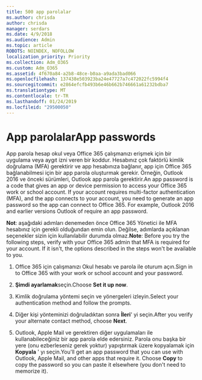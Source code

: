 ```yaml
---
title: 500 app parolalar
ms.author: chrisda
author: chrisda
manager: serdars
ms.date: 4/9/2018
ms.audience: Admin
ms.topic: article
ROBOTS: NOINDEX, NOFOLLOW
localization_priority: Priority
ms.collection: Adm_O365
ms.custom: Adm_O365
ms.assetid: 4f670a84-a2b8-48ce-b0aa-a9ada3bad066
ms.openlocfilehash: 137438e503923ba24e47727a7c472022fc5994f4
ms.sourcegitcommit: e2864efcfb493b6e46b662b746661a61232bdba7
ms.translationtype: MT
ms.contentlocale: tr-TR
ms.lasthandoff: 01/24/2019
ms.locfileid: "29500050"
---
```

# <a name="app-passwords"></a><span data-ttu-id="4c237-102">App parolalar</span><span class="sxs-lookup"><span data-stu-id="4c237-102">App passwords</span></span>

<span data-ttu-id="4c237-p101">App parola hesap okul veya Office 365 çalışmanızı erişmek için bir uygulama veya aygıt izni veren bir koddur. Hesabınız çok faktörlü kimlik doğrulama (MFA) gerektirir ve app hesabınıza bağlanır, app için Office 365 bağlanabilmesi için bir app parola oluşturmak gerekir. Örneğin, Outlook 2016 ve önceki sürümleri, Outlook app parola gerektirir.</span><span class="sxs-lookup"><span data-stu-id="4c237-p101">An app password is a code that gives an app or device permission to access your Office 365 work or school account. If your account requires multi-factor authentication (MFA), and the app connects to your account, you need to generate an app password so the app can connect to Office 365. For example, Outlook 2016 and earlier versions Outlook of require an app password.</span></span>
  
 <span data-ttu-id="4c237-p102">**Not**: aşağıdaki adımları denemeden önce Office 365 Yönetici ile MFA hesabınız için gerekli olduğundan emin olun. Değilse, adımlarda açıklanan seçenekler sizin için kullanılabilir durumda olmaz.</span><span class="sxs-lookup"><span data-stu-id="4c237-p102">**Note**: Before you try the following steps, verify with your Office 365 admin that MFA is required for your account. If it isn't, the options described in the steps won't be available to you.</span></span>
  
1. <span data-ttu-id="4c237-108">Office 365 için çalışmanızı Okul hesabı ve parola ile oturum açın.</span><span class="sxs-lookup"><span data-stu-id="4c237-108">Sign in to Office 365 with your work or school account and your password.</span></span>
    
2. <span data-ttu-id="4c237-109">**Şimdi ayarlamak**seçin.</span><span class="sxs-lookup"><span data-stu-id="4c237-109">Choose **Set it up now**.</span></span>
    
3. <span data-ttu-id="4c237-110">Kimlik doğrulama yöntemi seçin ve yönergeleri izleyin.</span><span class="sxs-lookup"><span data-stu-id="4c237-110">Select your authentication method and follow the prompts.</span></span>
    
4. <span data-ttu-id="4c237-111">Diğer kişi yönteminizi doğruladıktan sonra **İleri**' yi seçin.</span><span class="sxs-lookup"><span data-stu-id="4c237-111">After you verify your alternate contact method, choose **Next**.</span></span>
    
5. <span data-ttu-id="4c237-p103">Outlook, Apple Mail ve gerektiren diğer uygulamaları ile kullanabileceğiniz bir app parola elde edersiniz. Parola onu başka bir yere (onu ezberleseniz gerek yoktur) yapıştırmak üzere kopyalamak için **Kopyala** ' yı seçin.</span><span class="sxs-lookup"><span data-stu-id="4c237-p103">You'll get an app password that you can use with Outlook, Apple Mail, and other apps that require it. Choose **Copy** to copy the password so you can paste it elsewhere (you don't need to memorize it).</span></span> 
    

